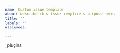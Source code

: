 ```yaml
---
name: Custom issue template
about: Describe this issue template's purpose here.
title: ''
labels: ''
assignees: ''

---
```


_plugins
